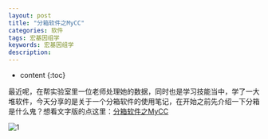 ```yaml
---
layout: post
title: "分箱软件之MyCC"
categories: 软件
tags: 宏基因组学 
keywords: 宏基因组学 
description: 
---
```


* content
{:toc}


最近呢，在帮实验室里一位老师处理她的数据，同时也是学习技能当中，学了一大堆软件，今天分享的是关于一个分箱软件的使用笔记，在开始之前先介绍一下分箱是什么鬼？想看文字版的点这里：[分箱软件之MyCC](http://mp.weixin.qq.com/s?__biz=MzIwNTEwMTUyOQ==&mid=2649693832&idx=1&sn=5f51039e420c31712015552897e99b8f&chksm=8f2dbe3eb85a37281005dc2c86910a5f4c6009c5935e471a64105ed3b729ff5278bef52eda92&scene=4#wechat_redirect)






![1](http://o7zaxp1i2.bkt.clouddn.com/mycc.png)

